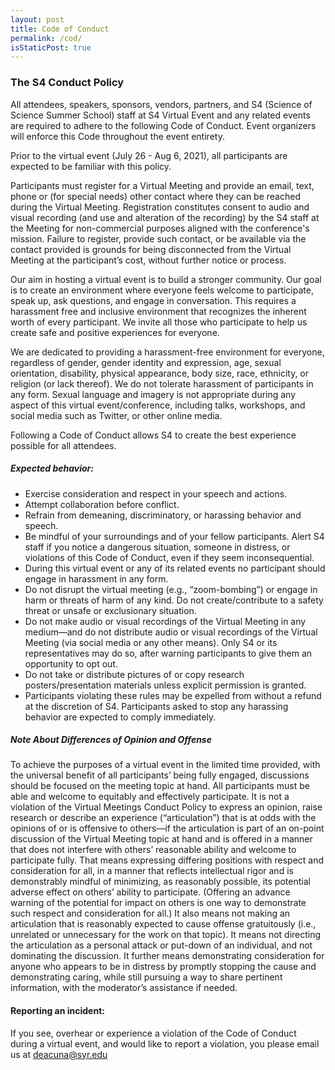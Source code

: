 ```yaml
---
layout: post
title: Code of Conduct
permalink: /cod/
isStaticPost: true
---
```


### The S4 Conduct Policy

All attendees, speakers, sponsors, vendors, partners, and S4 (Science of Science Summer School) staff at S4 Virtual Event and any related events are required to adhere to the following Code of Conduct. Event organizers will enforce this Code throughout the event entirety.

Prior to the virtual event (July 26 - Aug 6, 2021), all participants are expected to be familiar with this policy.

Participants must register for a Virtual Meeting and provide an email, text, phone or (for special needs) other contact where they can be reached during the Virtual Meeting. Registration constitutes consent to audio and visual recording (and use and alteration of the recording) by the S4 staff at the Meeting for non-commercial purposes aligned with the conference's mission. Failure to register, provide such contact, or be available via the contact provided is grounds for being disconnected from the Virtual Meeting at the participant’s cost, without further notice or process.

Our aim in hosting a virtual event is to build a stronger community. Our goal is to create an environment where everyone feels welcome to participate, speak up, ask questions, and engage in conversation. This requires a harassment free and inclusive environment that recognizes the inherent worth of every participant. We invite all those who participate to help us create safe and positive experiences for everyone.

We are dedicated to providing a harassment-free environment for everyone, regardless of gender, gender identity and expression, age, sexual orientation, disability, physical appearance, body size, race, ethnicity, or religion (or lack thereof). We do not tolerate harassment of participants in any form. Sexual language and imagery is not appropriate during any aspect of this virtual event/conference, including talks, workshops, and social media such as Twitter, or other online media.

Following a Code of Conduct allows S4 to create the best experience possible for all attendees.

##### Expected behavior:

*   Exercise consideration and respect in your speech and actions.
*   Attempt collaboration before conflict.
*   Refrain from demeaning, discriminatory, or harassing behavior and speech.
*   Be mindful of your surroundings and of your fellow participants. Alert S4 staff if you notice a dangerous situation, someone in distress, or violations of this Code of Conduct, even if they seem inconsequential.
*   During this virtual event or any of its related events no participant should engage in harassment in any form.
*   Do not disrupt the virtual meeting (e.g., “zoom-bombing”) or engage in harm or threats of harm of any kind. Do not create/contribute to a safety threat or unsafe or exclusionary situation.
*   Do not make audio or visual recordings of the Virtual Meeting in any medium—and do not distribute audio or visual recordings of the Virtual Meeting (via social media or any other means). Only S4 or its representatives may do so, after warning participants to give them an opportunity to opt out.
*   Do not take or distribute pictures of or copy research posters/presentation materials unless explicit permission is granted.
*   Participants violating these rules may be expelled from without a refund at the discretion of S4. Participants asked to stop any harassing behavior are expected to comply immediately.

##### Note About Differences of Opinion and Offense

To achieve the purposes of a virtual event in the limited time provided, with the universal benefit of all participants’ being fully engaged, discussions should be focused on the meeting topic at hand. All participants must be able and welcome to equitably and effectively participate. It is not a violation of the Virtual Meetings Conduct Policy to express an opinion, raise research or describe an experience (“articulation”) that is at odds with the opinions of or is offensive to others—if the articulation is part of an on-point discussion of the Virtual Meeting topic at hand and is offered in a manner that does not interfere with others’ reasonable ability and welcome to participate fully. That means expressing differing positions with respect and consideration for all, in a manner that reflects intellectual rigor and is demonstrably mindful of minimizing, as reasonably possible, its potential adverse effect on others’ ability to participate. (Offering an advance warning of the potential for impact on others is one way to demonstrate such respect and consideration for all.) It also means not making an articulation that is reasonably expected to cause offense gratuitously (i.e., unrelated or unnecessary for the work on that topic). It means not directing the articulation as a personal attack or put-down of an individual, and not dominating the discussion. It further means demonstrating consideration for anyone who appears to be in distress by promptly stopping the cause and demonstrating caring, while still pursuing a way to share pertinent information, with the moderator’s assistance if needed.

#### Reporting an incident:

If you see, overhear or experience a violation of the Code of Conduct during a virtual event, and would like to report a violation, you please email us at [deacuna@syr.edu](mailto:deacuna@syr.edu)

</div>